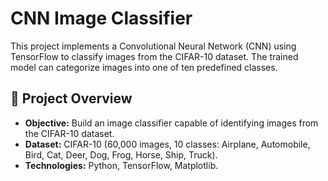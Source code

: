 # CNN Image Classifier
This project implements a Convolutional Neural Network (CNN) using TensorFlow to classify images from the CIFAR-10 dataset. The trained model can categorize images into one of ten predefined classes.

## 🚀 Project Overview
- **Objective:** Build an image classifier capable of identifying images from the CIFAR-10 dataset.
- **Dataset:** CIFAR-10 (60,000 images, 10 classes: Airplane, Automobile, Bird, Cat, Deer, Dog, Frog, Horse, Ship, Truck).
- **Technologies:** Python, TensorFlow, Matplotlib.

